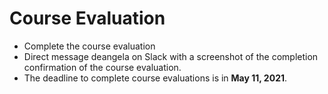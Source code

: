# Course Evaluation

* Complete the course evaluation
* Direct message deangela on Slack with a screenshot of the completion confirmation of the course evaluation.
* The deadline to complete course evaluations is in **May 11, 2021**.


